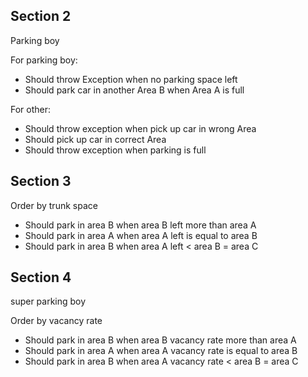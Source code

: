 


## Section 2
Parking boy

For parking boy:
* Should throw Exception when no parking space left
* Should park car in another Area B when Area A is full

For other:
* Should throw exception when pick up car in wrong Area
* Should pick up car in correct Area
* Should throw exception when parking is full



## Section 3
 Order by trunk space 
  
* Should park in area B when area B left more than area A
* Should park in area A when area A left is equal to area B
* Should park in area B when area A left < area B = area C

## Section 4 
  super parking boy
  
  Order by vacancy rate
  
* Should park in area B when area B vacancy rate more than area A
* Should park in area A when area A vacancy rate is equal to area B
* Should park in area B when area A vacancy rate < area B = area C
